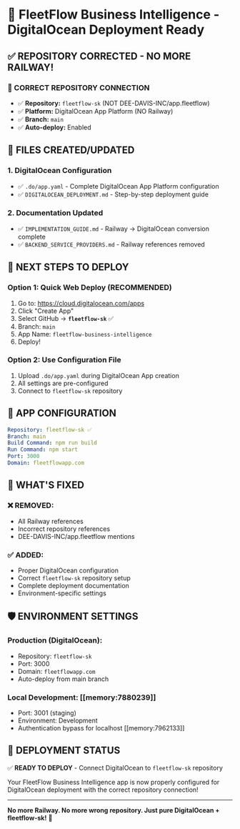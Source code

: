 # 🎯 FleetFlow Business Intelligence - DigitalOcean Deployment Ready

## ✅ **REPOSITORY CORRECTED - NO MORE RAILWAY!**

### **🔗 CORRECT REPOSITORY CONNECTION**

- ✅ **Repository:** `fleetflow-sk` (NOT DEE-DAVIS-INC/app.fleetflow)
- ✅ **Platform:** DigitalOcean App Platform (NO Railway)
- ✅ **Branch:** `main`
- ✅ **Auto-deploy:** Enabled

## 📁 **FILES CREATED/UPDATED**

### **1. DigitalOcean Configuration**

- ✅ `.do/app.yaml` - Complete DigitalOcean App Platform configuration
- ✅ `DIGITALOCEAN_DEPLOYMENT.md` - Step-by-step deployment guide

### **2. Documentation Updated**

- ✅ `IMPLEMENTATION_GUIDE.md` - Railway → DigitalOcean conversion complete
- ✅ `BACKEND_SERVICE_PROVIDERS.md` - Railway references removed

## 🚀 **NEXT STEPS TO DEPLOY**

### **Option 1: Quick Web Deploy (RECOMMENDED)**

1. Go to: https://cloud.digitalocean.com/apps
2. Click "Create App"
3. Select GitHub → **`fleetflow-sk`** ✅
4. Branch: `main`
5. App Name: `fleetflow-business-intelligence`
6. Deploy!

### **Option 2: Use Configuration File**

1. Upload `.do/app.yaml` during DigitalOcean App creation
2. All settings are pre-configured
3. Connect to `fleetflow-sk` repository

## 🔧 **APP CONFIGURATION**

```yaml
Repository: fleetflow-sk ✅
Branch: main
Build Command: npm run build
Run Command: npm start
Port: 3000
Domain: fleetflowapp.com
```

## 🎉 **WHAT'S FIXED**

### ❌ **REMOVED:**

- All Railway references
- Incorrect repository references
- DEE-DAVIS-INC/app.fleetflow mentions

### ✅ **ADDED:**

- Proper DigitalOcean configuration
- Correct `fleetflow-sk` repository setup
- Complete deployment documentation
- Environment-specific settings

## 🛡️ **ENVIRONMENT SETTINGS**

### **Production (DigitalOcean):**

- Repository: `fleetflow-sk`
- Port: 3000
- Domain: `fleetflowapp.com`
- Auto-deploy from main branch

### **Local Development:** [[memory:7880239]]

- Port: 3001 (staging)
- Environment: Development
- Authentication bypass for localhost [[memory:7962133]]

## 🎯 **DEPLOYMENT STATUS**

✅ **READY TO DEPLOY** - Connect DigitalOcean to `fleetflow-sk` repository

Your FleetFlow Business Intelligence app is now properly configured for DigitalOcean deployment with
the correct repository connection!

---

**No more Railway. No more wrong repository. Just pure DigitalOcean + fleetflow-sk!** 🚀
